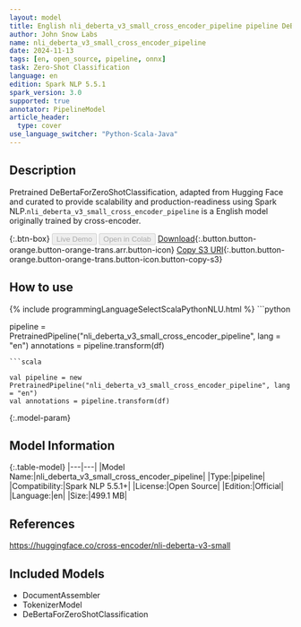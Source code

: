 ```yaml
---
layout: model
title: English nli_deberta_v3_small_cross_encoder_pipeline pipeline DeBertaForZeroShotClassification from cross-encoder
author: John Snow Labs
name: nli_deberta_v3_small_cross_encoder_pipeline
date: 2024-11-13
tags: [en, open_source, pipeline, onnx]
task: Zero-Shot Classification
language: en
edition: Spark NLP 5.5.1
spark_version: 3.0
supported: true
annotator: PipelineModel
article_header:
  type: cover
use_language_switcher: "Python-Scala-Java"
---
```


## Description

Pretrained DeBertaForZeroShotClassification, adapted from Hugging Face and curated to provide scalability and production-readiness using Spark NLP.`nli_deberta_v3_small_cross_encoder_pipeline` is a English model originally trained by cross-encoder.

{:.btn-box}
<button class="button button-orange" disabled>Live Demo</button>
<button class="button button-orange" disabled>Open in Colab</button>
[Download](https://s3.amazonaws.com/auxdata.johnsnowlabs.com/public/models/nli_deberta_v3_small_cross_encoder_pipeline_en_5.5.1_3.0_1731523250143.zip){:.button.button-orange.button-orange-trans.arr.button-icon}
[Copy S3 URI](s3://auxdata.johnsnowlabs.com/public/models/nli_deberta_v3_small_cross_encoder_pipeline_en_5.5.1_3.0_1731523250143.zip){:.button.button-orange.button-orange-trans.button-icon.button-copy-s3}

## How to use



<div class="tabs-box" markdown="1">
{% include programmingLanguageSelectScalaPythonNLU.html %}
```python

pipeline = PretrainedPipeline("nli_deberta_v3_small_cross_encoder_pipeline", lang = "en")
annotations =  pipeline.transform(df)   

```
```scala

val pipeline = new PretrainedPipeline("nli_deberta_v3_small_cross_encoder_pipeline", lang = "en")
val annotations = pipeline.transform(df)

```
</div>

{:.model-param}
## Model Information

{:.table-model}
|---|---|
|Model Name:|nli_deberta_v3_small_cross_encoder_pipeline|
|Type:|pipeline|
|Compatibility:|Spark NLP 5.5.1+|
|License:|Open Source|
|Edition:|Official|
|Language:|en|
|Size:|499.1 MB|

## References

https://huggingface.co/cross-encoder/nli-deberta-v3-small

## Included Models

- DocumentAssembler
- TokenizerModel
- DeBertaForZeroShotClassification